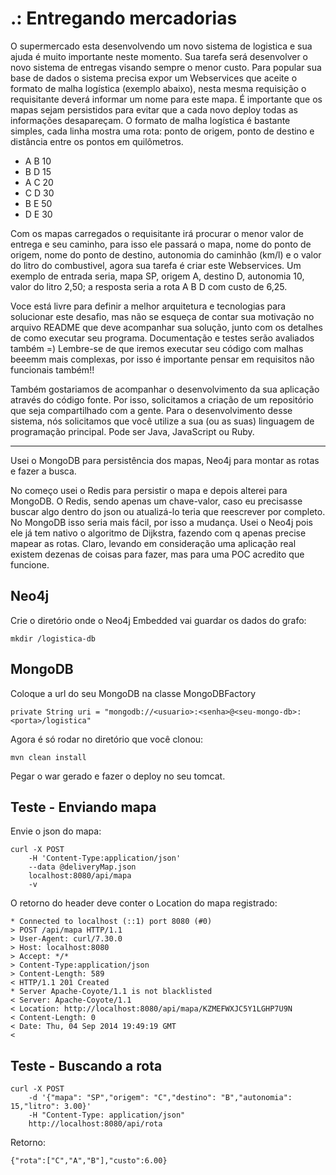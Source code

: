 .: Entregando mercadorias
=========

O supermercado esta desenvolvendo um novo sistema de logistica e sua ajuda é muito importante neste momento. Sua tarefa será desenvolver o novo sistema de entregas visando sempre o menor custo. Para popular sua base de dados o sistema precisa expor um Webservices que aceite o formato de malha logística (exemplo abaixo), nesta mesma requisição o requisitante deverá informar um nome para este mapa. É importante que os mapas sejam persistidos para evitar que a cada novo deploy todas as informações desapareçam. O formato de malha logística é bastante simples, cada linha mostra uma rota: ponto de origem, ponto de destino e distância entre os pontos em quilômetros.

- A B 10
- B D 15
- A C 20
- C D 30
- B E 50
- D E 30

Com os mapas carregados o requisitante irá procurar o menor valor de entrega e seu caminho, para isso ele passará o mapa, nome do ponto de origem, nome do ponto de destino, autonomia do caminhão (km/l) e o valor do litro do combustivel, agora sua tarefa é criar este Webservices. Um exemplo de entrada seria, mapa SP, origem A, destino D, autonomia 10, valor do litro 2,50; a resposta seria a rota A B D com custo de 6,25.

Voce está livre para definir a melhor arquitetura e tecnologias para solucionar este desafio, mas não se esqueça de contar sua motivação no arquivo README que deve acompanhar sua solução, junto com os detalhes de como executar seu programa. Documentação e testes serão avaliados também =) Lembre-se de que iremos executar seu código com malhas beeemm mais complexas, por isso é importante pensar em requisitos não funcionais também!!

Também gostariamos de acompanhar o desenvolvimento da sua aplicação através do código fonte. Por isso, solicitamos a criação de um repositório que seja compartilhado com a gente. Para o desenvolvimento desse sistema, nós solicitamos que você utilize a sua (ou as suas) linguagem de programação principal. Pode ser Java, JavaScript ou Ruby.

-------------

Usei o MongoDB para persistência dos mapas, Neo4j para montar as rotas e fazer a busca.

No começo usei o Redis para persistir o mapa e depois alterei para MongoDB. O Redis, sendo apenas um chave-valor, caso eu precisasse buscar algo dentro do json ou atualizá-lo teria que reescrever por completo. No MongoDB isso seria mais fácil, por isso a mudança. Usei o Neo4j pois ele já tem nativo o algoritmo de Dijkstra, fazendo com q apenas precise mapear as rotas.
Claro, levando em consideração uma aplicação real existem dezenas de coisas para fazer, mas para uma POC acredito que funcione.


Neo4j
-------------
Crie o diretório onde o Neo4j Embedded vai guardar os dados do grafo:
```
mkdir /logistica-db
```

MongoDB
-------------
Coloque a url do seu MongoDB na classe MongoDBFactory
```
private String uri = "mongodb://<usuario>:<senha>@<seu-mongo-db>:<porta>/logistica"
```

Agora é só rodar no diretório que você clonou:
```
mvn clean install
```

Pegar o war gerado e fazer o deploy no seu tomcat.

Teste - Enviando mapa
-------------
Envie o json do mapa:
```
curl -X POST 
    -H 'Content-Type:application/json' 
    --data @deliveryMap.json 
    localhost:8080/api/mapa
    -v
```

O retorno do header deve conter o Location do mapa registrado:
```
* Connected to localhost (::1) port 8080 (#0)
> POST /api/mapa HTTP/1.1
> User-Agent: curl/7.30.0
> Host: localhost:8080
> Accept: */*
> Content-Type:application/json
> Content-Length: 589
< HTTP/1.1 201 Created
* Server Apache-Coyote/1.1 is not blacklisted
< Server: Apache-Coyote/1.1
< Location: http://localhost:8080/api/mapa/KZMEFWXJC5Y1LGHP7U9N
< Content-Length: 0
< Date: Thu, 04 Sep 2014 19:49:19 GMT
< 
```

Teste - Buscando a rota
-------------
```
curl -X POST 
    -d '{"mapa": "SP","origem": "C","destino": "B","autonomia": 15,"litro": 3.00}' 
    -H "Content-Type: application/json"
    http://localhost:8080/api/rota 
```

Retorno:
```
{"rota":["C","A","B"],"custo":6.00}
```
